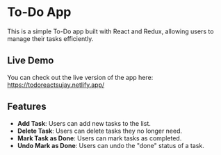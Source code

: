 # To-Do App
This is a simple To-Do app built with React and Redux, allowing users to manage their tasks efficiently.

## Live Demo
You can check out the live version of the app here: https://todoreactsujay.netlify.app/

## Features
- **Add Task**: Users can add new tasks to the list.
- **Delete Task**: Users can delete tasks they no longer need.
- **Mark Task as Done**: Users can mark tasks as completed.
- **Undo Mark as Done**: Users can undo the "done" status of a task.
